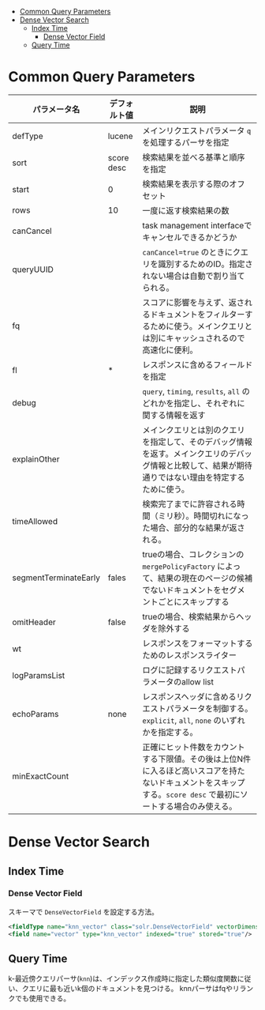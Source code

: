 - [Common Query Parameters](#common-query-parameters)
- [Dense Vector Search](#dense-vector-search)
  - [Index Time](#index-time)
    - [Dense Vector Field](#dense-vector-field)
  - [Query Time](#query-time)

# Common Query Parameters

| パラメータ名          | デフォルト値 | 説明                                                                                                                                                           |
| --------------------- | ------------ | -------------------------------------------------------------------------------------------------------------------------------------------------------------- |
| defType               | lucene       | メインリクエストパラメータ `q` を処理するパーサを指定                                                                                                          |
| sort                  | score desc   | 検索結果を並べる基準と順序を指定                                                                                                                               |
| start                 | 0            | 検索結果を表示する際のオフセット                                                                                                                               |
| rows                  | 10           | 一度に返す検索結果の数                                                                                                                                         |
| canCancel             |              | task management interfaceでキャンセルできるかどうか                                                                                                            |
| queryUUID             |              | `canCancel=true` のときにクエリを識別するためのID。指定されない場合は自動で割り当てられる。                                                                    |
| fq                    |              | スコアに影響を与えず、返されるドキュメントをフィルターするために使う。メインクエリとは別にキャッシュされるので高速化に便利。                                   |
| fl                    | *            | レスポンスに含めるフィールドを指定                                                                                                                             |
| debug                 |              | `query`, `timing`, `results`, `all` のどれかを指定し、それぞれに関する情報を返す                                                                               |
| explainOther          |              | メインクエリとは別のクエリを指定して、そのデバッグ情報を返す。メインクエリのデバッグ情報と比較して、結果が期待通りではない理由を特定するために使う。           |
| timeAllowed           |              | 検索完了までに許容される時間（ミリ秒）。時間切れになった場合、部分的な結果が返される。                                                                         |
| segmentTerminateEarly | fales        | trueの場合、コレクションの `mergePolicyFactory` によって、結果の現在のページの候補でないドキュメントをセグメントごとにスキップする                             |
| omitHeader            | false        | trueの場合、検索結果からヘッダを除外する                                                                                                                       |
| wt                    |              | レスポンスをフォーマットするためのレスポンスライター                                                                                                           |
| logParamsList         |              | ログに記録するリクエストパラメータのallow list                                                                                                                 |
| echoParams            | none         | レスポンスヘッダに含めるリクエストパラメータを制御する。`explicit`, `all`, `none` のいずれかを指定する。                                                       |
| minExactCount         |              | 正確にヒット件数をカウントする下限値。その後は上位N件に入るほど高いスコアを持たないドキュメントをスキップする。`score desc` で最初にソートする場合のみ使える。 |

# Dense Vector Search

## Index Time

### Dense Vector Field

スキーマで `DenseVectorField` を設定する方法。

```xml
<fieldType name="knn_vector" class="solr.DenseVectorField" vectorDimension="4" similarityFunction="cosine"/>
<field name="vector" type="knn_vector" indexed="true" stored="true"/>
```

## Query Time

k-最近傍クエリパーサ(`knn`)は、インデックス作成時に指定した類似度関数に従い、クエリに最も近いk個のドキュメントを見つける。
knnパーサはfqやリランクでも使用できる。

